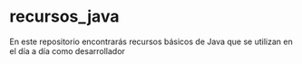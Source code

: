 # recursos_java
En este repositorio encontrarás recursos básicos de Java que se utilizan en el día a día como desarrollador
